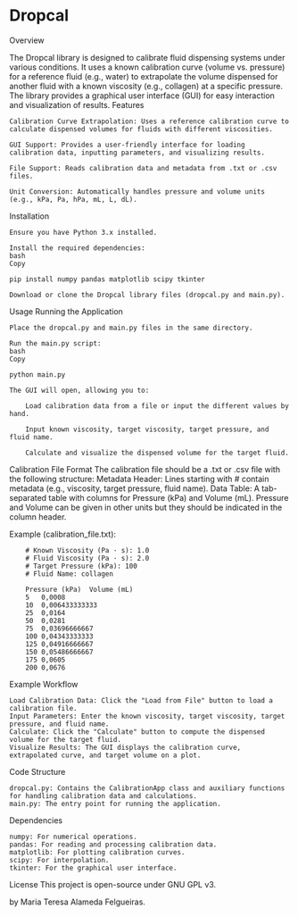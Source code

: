 # Dropcal

Overview

The Dropcal library is designed to calibrate fluid dispensing systems under various conditions. It uses a known calibration curve (volume vs. pressure) for a reference fluid (e.g., water) to extrapolate the volume dispensed for another fluid with a known viscosity (e.g., collagen) at a specific pressure. The library provides a graphical user interface (GUI) for easy interaction and visualization of results.
Features

    Calibration Curve Extrapolation: Uses a reference calibration curve to calculate dispensed volumes for fluids with different viscosities.

    GUI Support: Provides a user-friendly interface for loading calibration data, inputting parameters, and visualizing results.

    File Support: Reads calibration data and metadata from .txt or .csv files.

    Unit Conversion: Automatically handles pressure and volume units (e.g., kPa, Pa, hPa, mL, L, dL).

Installation

    Ensure you have Python 3.x installed.

    Install the required dependencies:
    bash
    Copy

    pip install numpy pandas matplotlib scipy tkinter

    Download or clone the Dropcal library files (dropcal.py and main.py).

Usage
Running the Application

    Place the dropcal.py and main.py files in the same directory.

    Run the main.py script:
    bash
    Copy

    python main.py

    The GUI will open, allowing you to:

        Load calibration data from a file or input the different values by hand.

        Input known viscosity, target viscosity, target pressure, and fluid name.

        Calculate and visualize the dispensed volume for the target fluid.

Calibration File Format
    The calibration file should be a .txt or .csv file with the following structure:
    Metadata Header: Lines starting with # contain metadata (e.g., viscosity, target pressure, fluid name).
    Data Table: A tab-separated table with columns for Pressure (kPa) and Volume (mL).
    Pressure and Volume can be given in other units but they should be indicated in the column header. 

Example (calibration_file.txt):

        # Known Viscosity (Pa · s): 1.0
        # Fluid Viscosity (Pa · s): 2.0
        # Target Pressure (kPa): 100
        # Fluid Name: collagen

        Pressure (kPa)	Volume (mL)
        5	0,0008
        10	0,006433333333
        25	0,0164
        50	0,0281
        75	0,03696666667
        100	0,04343333333
        125	0,04916666667
        150	0,05486666667
        175	0,0605
        200	0,0676

Example Workflow

    Load Calibration Data: Click the "Load from File" button to load a calibration file.
    Input Parameters: Enter the known viscosity, target viscosity, target pressure, and fluid name.
    Calculate: Click the "Calculate" button to compute the dispensed volume for the target fluid.
    Visualize Results: The GUI displays the calibration curve, extrapolated curve, and target volume on a plot.

Code Structure

    dropcal.py: Contains the CalibrationApp class and auxiliary functions for handling calibration data and calculations.
    main.py: The entry point for running the application.

Dependencies

    numpy: For numerical operations.
    pandas: For reading and processing calibration data.
    matplotlib: For plotting calibration curves.
    scipy: For interpolation.
    tkinter: For the graphical user interface.

License
This project is open-source under GNU GPL v3.

by Maria Teresa Alameda Felgueiras.
